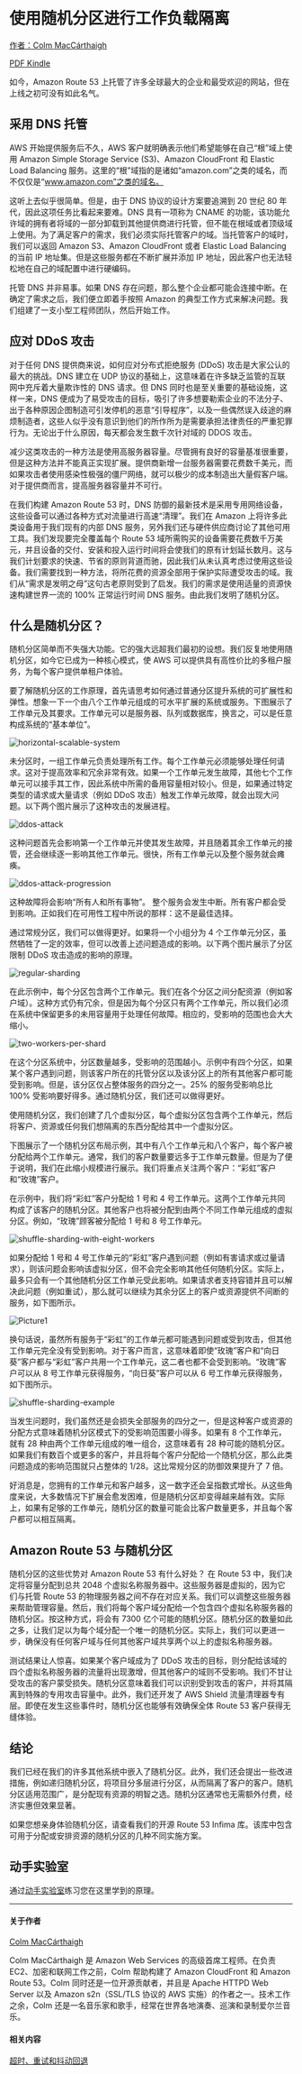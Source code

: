 # 使用随机分区进行工作负载隔离

[作者：Colm MacCárthaigh](https://aws.amazon.com/cn/builders-library/authors/colm-maccarthaigh/)

[ PDF](https://d1.awsstatic.com/zh_CN/builderslibrary/pdfs/workload-isolation-using-shuffle-sharding.pdf)[ Kindle](https://www.amazon.com/dp/B082LWFS9V)

如今，Amazon Route 53 上托管了许多全球最大的企业和最受欢迎的网站，但在上线之初可没有如此名气。

## 采用 DNS 托管

AWS 开始提供服务后不久，AWS 客户就明确表示他们希望能够在自己“根”域上使用 Amazon Simple Storage Service (S3)、Amazon CloudFront 和 Elastic Load Balancing 服务。这里的“根”域指的是诸如“amazon.com”之类的域名，而不仅仅是“www.amazon.com”之类的域名。

 

这听上去似乎很简单。但是，由于 DNS 协议的设计方案要追溯到 20 世纪 80 年代，因此这项任务比看起来要难。DNS 具有一项称为 CNAME 的功能，该功能允许域的拥有者将域的一部分卸载到其他提供商进行托管，但不能在根域或者顶级域上使用。为了满足客户的需求，我们必须实际托管客户的域。当托管客户的域时，我们可以返回 Amazon S3、Amazon CloudFront 或者 Elastic Load Balancing 的当前 IP 地址集。但是这些服务都在不断扩展并添加 IP 地址，因此客户也无法轻松地在自己的域配置中进行硬编码。

 

托管 DNS 并非易事。如果 DNS 存在问题，那么整个企业都可能会连接中断。在确定了需求之后，我们便立即着手按照 Amazon 的典型工作方式来解决问题。我们组建了一支小型工程师团队，然后开始工作。

## 应对 DDoS 攻击

对于任何 DNS 提供商来说，如何应对分布式拒绝服务 (DDoS) 攻击是大家公认的最大的挑战。DNS 建立在 UDP 协议的基础上，这意味着在许多缺乏监管的互联网中充斥着大量欺诈性的 DNS 请求。但 DNS 同时也是至关重要的基础设施，这样一来，DNS 便成为了易受攻击的目标，吸引了许多想要勒索企业的不法分子、出于各种原因企图制造可引发停机的恶意“引导程序”，以及一些偶然误入歧途的麻烦制造者，这些人似乎没有意识到他们的所作所为是需要承担法律责任的严重犯罪行为。无论出于什么原因，每天都会发生数千次针对域的 DDOS 攻击。

减少这类攻击的一种方法是使用高服务器容量。尽管拥有良好的容量基准很重要，但是这种方法并不能真正实现扩展。提供商新增一台服务器需要花费数千美元，而如果攻击者使用感染性极强的僵尸网络，就可以极少的成本制造出大量假客户端。对于提供商而言，提高服务器容量并不可行。

在我们构建 Amazon Route 53 时，DNS 防御的最新技术是采用专用网络设备，这些设备可以通过各种方式对流量进行高速“清理”。我们在 Amazon 上将许多此类设备用于我们现有的内部 DNS 服务，另外我们还与硬件供应商讨论了其他可用工具。我们发现要完全覆盖每个 Route 53 域所需购买的设备需要花费数千万美元，并且设备的交付、安装和投入运行时间将会使我们的原有计划延长数月。这与我们计划要求的快速、节省的原则背道而驰，因此我们从未认真考虑过使用这些设备。我们需要找到一种方法，将所花费的资源全部用于保护实际遭受攻击的域。我们从“需求是发明之母”这句古老原则受到了启发。我们的需求是使用适量的资源快速构建世界一流的 100% 正常运行时间 DNS 服务。由此我们发明了随机分区。

## 什么是随机分区？

随机分区简单而不失强大功能。它的强大远超我们最初的设想。我们反复地使用随机分区，如今它已成为一种核心模式，使 AWS 可以提供具有高性价比的多租户服务，为每个客户提供单租户体验。

要了解随机分区的工作原理，首先请思考如何通过普通分区提升系统的可扩展性和弹性。想象一下一个由八个工作单元组成的可水平扩展的系统或服务。下图展示了工作单元及其要求。工作单元可以是服务器、队列或数据库，换言之，可以是任意构成系统的“基本单位”。

![horizontal-scalable-system](https://d1.awsstatic.com/legal/builders-library/Screenshots/horizontal-scalable-system.664c5195969f070e82598e777863624331a1d877.png)

未分区时，一组工作单元负责处理所有工作。每个工作单元必须能够处理任何请求。这对于提高效率和冗余非常有效。如果一个工作单元发生故障，其他七个工作单元可以接手其工作，因此系统中所需的备用容量相对较小。但是，如果通过特定类型的请求或大量请求（例如 DDoS 攻击）触发工作单元故障，就会出现大问题。以下两个图片展示了这种攻击的发展进程。

![ddos-attack](https://d1.awsstatic.com/legal/builders-library/Screenshots/ddos-attack.c4dd903677fa894d581aee5105086189f5b4ad16.png)

这种问题首先会影响第一个工作单元并使其发生故障，并且随着其余工作单元的接管，还会继续逐一影响其他工作单元。很快，所有工作单元以及整个服务就会瘫痪。

![ddos-attack-progression](https://d1.awsstatic.com/legal/builders-library/Screenshots/ddos-attack-progression.f4fe27ca1d18491ba9a5374e227d0972a80e21a8.png)

这种故障将会影响“所有人和所有事物”。 整个服务会发生中断。所有客户都会受到影响。正如我们在可用性工程中所说的那样：这不是最佳选择。

通过常规分区，我们可以做得更好。如果将一个小组分为 4 个工作单元分区，虽然牺牲了一定的效率，但可以改善上述问题造成的影响。以下两个图片展示了分区限制 DDoS 攻击造成的影响的原理。

![regular-sharding](https://d1.awsstatic.com/legal/builders-library/Screenshots/regular-sharding.bbcd5b2421ed06965d81074df23cde9bf6c194b0.png)

在此示例中，每个分区包含两个工作单元。我们在各个分区之间分配资源（例如客户域）。这种方式仍有冗余，但是因为每个分区只有两个工作单元，所以我们必须在系统中保留更多的未用容量用于处理任何故障。相应的，受影响的范围也会大大缩小。

![two-workers-per-shard](https://d1.awsstatic.com/legal/builders-library/Screenshots/two-workers-per-shard.b0e80613981ea97186a35a3dd6405a359378c194.png)

在这个分区系统中，分区数量越多，受影响的范围越小。示例中有四个分区，如果某个客户遇到问题，则该客户所在的托管分区以及该分区上的所有其他客户都可能受到影响。但是，该分区仅占整体服务的四分之一。25% 的服务受影响总比 100% 受影响要好得多。通过随机分区，我们还可以做得更好。

使用随机分区，我们创建了几个虚拟分区，每个虚拟分区包含两个工作单元，然后将客户、资源或任何我们想隔离的东西分配给其中一个虚拟分区。

下图展示了一个随机分区布局示例，其中有八个工作单元和八个客户，每个客户被分配给两个工作单元。通常，我们的客户数量要远多于工作单元数量。但是为了便于说明，我们在此缩小规模进行展示。我们将重点关注两个客户：“彩虹”客户和“玫瑰”客户。

在示例中，我们将“彩虹”客户分配给 1 号和 4 号工作单元。这两个工作单元共同构成了该客户的随机分区。其他客户也将被分配到由两个不同工作单元组成的虚拟分区。例如，“玫瑰”顾客被分配给 1 号和 8 号工作单元。

![shuffle-sharding-with-eight-workers](https://d1.awsstatic.com/legal/builders-library/Screenshots/shuffle-sharding-with-eight-workers.97e815152d06856351e6976ed33029414f1a7f99.png)

如果分配给 1 号和 4 号工作单元的“彩虹”客户遇到问题（例如有害请求或过量请求），则该问题会影响该虚拟分区，但不会完全影响其他任何随机分区。实际上，最多只会有一个其他随机分区工作单元受此影响。如果请求者支持容错并且可以解决此问题（例如重试），那么就可以继续为其余分区上的客户或资源提供不间断的服务，如下图所示。

![Picture1](https://d1.awsstatic.com/legal/builders-library/Screenshots/Picture1.1387173cef88f91691686a14d1542eb48a6eb26a.png)

换句话说，虽然所有服务于“彩虹”的工作单元都可能遇到问题或受到攻击，但其他工作单元完全没有受到影响。对于客户而言，这意味着即使“玫瑰”客户和“向日葵”客户都与“彩虹”客户共用一个工作单元，这二者也都不会受到影响。“玫瑰”客户可以从 8 号工作单元获得服务，“向日葵”客户可以从 6 号工作单元获得服务，如下图所示。

![shuffle-sharding-example](https://d1.awsstatic.com/legal/builders-library/Screenshots/shuffle-sharding-example.93b3c956c983a3716870b2b0100cd109ce8afc80.png)

当发生问题时，我们虽然还是会损失全部服务的四分之一，但是这种客户或资源的分配方式意味着随机分区模式下的受影响范围要小得多。如果有 8 个工作单元，就有 28 种由两个工作单元组成的唯一组合，这意味着有 28 种可能的随机分区。如果我们有数百个或更多的客户，并且将每个客户分配给一个随机分区，那么此类问题造成的影响范围就只占整体的 1/28。这比常规分区的防御效果提升了 7 倍。

好消息是，您拥有的工作单元和客户越多，这一数字还会呈指数式增长。从这些角度来说，大多数情况下扩展会愈发困难，但是随机分区却变得越来越有效。实际上，如果有足够的工作单元，随机分区的数量可能会比客户数量更多，并且每个客户都可以相互隔离。

## Amazon Route 53 与随机分区

随机分区的这些优势对 Amazon Route 53 有什么好处？ 在 Route 53 中，我们决定将容量分配到总共 2048 个虚拟名称服务器中。这些服务器是虚拟的，因为它们与托管 Route 53 的物理服务器之间不存在对应关系。我们可以调整这些服务器来帮助管理容量。然后，我们将每个客户域分配给一个包含四个虚拟名称服务器的随机分区。按这种方式，将会有 7300 亿个可能的随机分区。随机分区的数量如此之多，让我们足以为每个域分配一个唯一的随机分区。实际上，我们可以更进一步，确保没有任何客户域与任何其他客户域共享两个以上的虚拟名称服务器。

测试结果让人惊喜。如果某个客户域成为了 DDoS 攻击的目标，则分配给该域的四个虚拟名称服务器的流量将出现激增，但其他客户的域则不受影响。我们不甘让受攻击的客户蒙受损失。随机分区意味着我们可以识别受到攻击的客户，并将其隔离到特殊的专用攻击容量中。此外，我们还开发了 AWS Shield 流量清理器专有层。即使在发生这些事件时，随机分区也能够有效确保全体 Route 53 客户获得无缝体验。

## 结论

我们已经在我们的许多其他系统中嵌入了随机分区。此外，我们还会提出一些改进措施，例如递归随机分区，将项目分多层进行分区，从而隔离了客户的客户。随机分区适用范围广，是分配现有资源的明智之选。随机分区通常也无需额外付费，经济实惠但效果显著。

如果您想亲身体验随机分区，请查看我们的开源 Route 53 Infima 库。该库中包含可用于分配或安排资源的随机分区的几种不同实施方案。

## 动手实验室

通过[动手实验室](https://wellarchitectedlabs.com/reliability/300_labs/300_fault_isolation_with_shuffle_sharding/)练习您在这里学到的原理。

------

#### 关于作者

[Colm MacCárthaigh](https://aws.amazon.com/cn/builders-library/authors/colm-maccarthaigh/)

Colm MacCárthaigh 是 Amazon Web Services 的高级首席工程师。在负责 EC2、加密和联网工作之前，Colm 帮助构建了 Amazon CloudFront 和 Amazon Route 53。Colm 同时还是一位开源贡献者，并且是 Apache HTTPD Web Server 以及 Amazon s2n（SSL/TLS 协议的 AWS 实施）的作者之一。技术工作之余，Colm 还是一名音乐家和歌手，经常在世界各地演奏、巡演和录制爱尔兰音乐。

#### 相关内容

[超时、重试和抖动回退](https://aws.amazon.com/cn/builders-library/timeouts-retries-and-backoff-with-jitter/)
